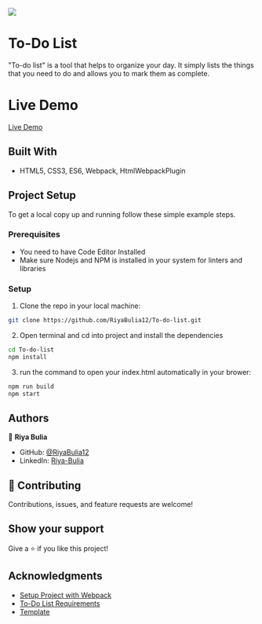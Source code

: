 ![](https://img.shields.io/badge/Microverse-blueviolet)

# To-Do List
"To-do list" is a tool that helps to organize your day. It simply lists the things that you need to do and allows you to mark them as complete.

# Live Demo
[Live Demo](https://riyabulia12.github.io/To-do-list/dist/)

## Built With
- HTML5, CSS3, ES6, Webpack, HtmlWebpackPlugin

## Project Setup
To get a local copy up and running follow these simple example steps.

### Prerequisites

- You need to have Code Editor Installed
- Make sure Nodejs and NPM is installed in your system for linters and libraries

### Setup
1. Clone the repo in your local machine:
```bash
git clone https://github.com/RiyaBulia12/To-do-list.git
```
2. Open terminal and cd into project and install the dependencies
```bash
cd To-do-list
npm install
```

3. run the command to open your index.html automatically in your brower:
```bash
npm run build
npm start
```

## Authors

👤 **Riya Bulia**

- GitHub: [@RiyaBulia12](https://github.com/RiyaBulia12)
- LinkedIn: [Riya-Bulia](https://linkedin.com/in/riya-bulia)

## 🤝 Contributing

Contributions, issues, and feature requests are welcome!

## Show your support

Give a ⭐️ if you like this project!

## Acknowledgments

- [Setup Project  with Webpack](https://github.com/microverseinc/curriculum-javascript/blob/main/todo-list/exercises/exercise_set_up_project_with_webpack.md)
- [To-Do List Requirements](https://github.com/microverseinc/curriculum-javascript/blob/main/todo-list/sneak_peek.md)
- [Template](https://web.archive.org/web/20180320194056/http://www.getminimalist.com:80/)
